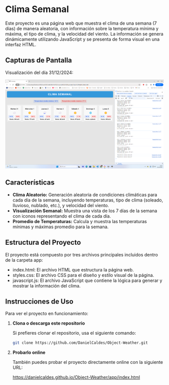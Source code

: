 # Clima Semanal

Este proyecto es una página web que muestra el clima de una semana (7 días) de manera aleatoria, con información sobre la temperatura mínima y máxima, el tipo de clima, y la velocidad del viento. La información se genera dinámicamente utilizando JavaScript y se presenta de forma visual en una interfaz HTML.

## Capturas de Pantalla

Visualización del día 31/12/2024:

![Vista del proyecto](assets/aplicacion-screenshoot.png)

## Características

- **Clima Aleatorio:** Generación aleatoria de condiciones climáticas para cada día de la semana, incluyendo temperaturas, tipo de clima (soleado, lluvioso, nublado, etc.), y velocidad del viento.
- **Visualización Semanal:** Muestra una vista de los 7 días de la semana con iconos representando el clima de cada día.
- **Promedio de Temperaturas:** Calcula y muestra las temperaturas mínimas y máximas promedio para la semana.

## Estructura del Proyecto

El proyecto está compuesto por tres archivos principales incluidos dentro de la carpeta app:

- index.html: El archivo HTML que estructura la página web.
- styles.css: El archivo CSS para el diseño y estilo visual de la página.
- javascript.js: El archivo JavaScript que contiene la lógica para generar y mostrar la información del clima.

## Instrucciones de Uso

Para ver el proyecto en funcionamiento:

1. **Clona o descarga este repositorio**
   
   Si prefieres clonar el repositorio, usa el siguiente comando:
   ```bash
   git clone https://github.com/DanielCaldes/Object-Weather.git

3. **Probarlo online**
   
   También puedes probar el proyecto directamente online con la siguiente URL:
   
   https://danielcaldes.github.io/Object-Weather/app/index.html

